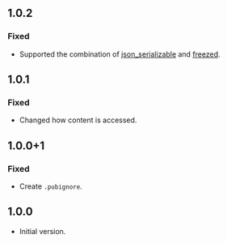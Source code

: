 ## 1.0.2

### Fixed

- Supported the combination of [json_serializable] and [freezed].

## 1.0.1

### Fixed

- Changed how content is accessed.

## 1.0.0+1

### Fixed

- Create `.pubignore`.

## 1.0.0

- Initial version.

<!-- Links -->

[json_serializable]: https://pub.dev/packages/json_serializable
[freezed]: https://pub.dev/packages/freezed

